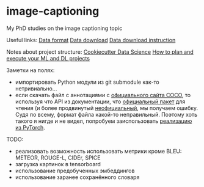 # image-captioning
My PhD studies on the image captioning topic

Useful links:
[Data format](https://cocodataset.org/#format-data)
[Data download](https://cocodataset.org/#download)
[Data download instruction](https://gist.github.com/mkocabas/a6177fc00315403d31572e17700d7fd9)

Notes about project structure:
[Cookiecutter Data Science](https://drivendata.github.io/cookiecutter-data-science/)
[How to plan and execute your ML and DL projects](https://blog.floydhub.com/structuring-and-planning-your-machine-learning-project/)

Заметки на полях:
* импортировать Python модули из git submodule как-то нетривиально...
* если скачать файл с аннотациями с [официального сайта COCO](https://cocodataset.org/#download), то используя что API из документации, что [официальный пакет](https://github.com/cocodataset/cocoapi) для чтения (и более продвинутый [неофициальный](https://github.com/ruotianluo/coco-caption), мы получаем ошибку. Судя по всему, формат файла какой-то неправильный. Поэтому хоть такого я нигде и не видел, попробуем заиспользовать [реализацию из PyTorch](https://pytorch.org/docs/stable/torchvision/datasets.html#captions).

TODO:
* реализовать возможность использовать метрики кроме BLEU: METEOR, ROUGE-L, CIDEr, SPICE
* загрузка картинок в tensorboard
* использование предобученных эмбеддингов
* использование заранее сохранённого словаря
